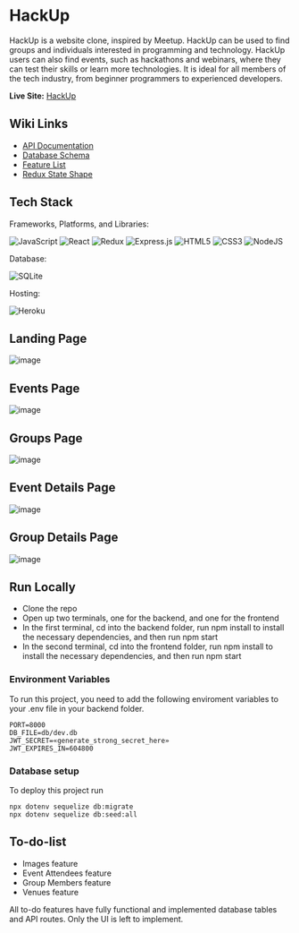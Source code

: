 # HackUp

HackUp is a website clone, inspired by Meetup. HackUp can be used to find groups and individuals interested in programming and technology. HackUp users can also find events, such as hackathons and webinars, where they can test their skills or learn more technologies. It is ideal for all members of the tech industry, from beginner programmers to experienced developers.

**Live Site:** [HackUp](https://api-meetup-clone.herokuapp.com/)

## Wiki Links
- [API Documentation](https://github.com/AZensky/meetup-clone/wiki/API-Documentation)
- [Database Schema](https://github.com/AZensky/meetup-clone/wiki/Database-Schema)
- [Feature List](https://github.com/AZensky/meetup-clone/wiki/Feature-List)
- [Redux State Shape](https://github.com/AZensky/meetup-clone/wiki/Redux-State-Shape)

## Tech Stack

Frameworks, Platforms, and Libraries:

![JavaScript](https://img.shields.io/badge/javascript-%23323330.svg?style=for-the-badge&logo=javascript&logoColor=%23F7DF1E) ![React](https://img.shields.io/badge/react-%2320232a.svg?style=for-the-badge&logo=react&logoColor=%2361DAFB) ![Redux](https://img.shields.io/badge/redux-%23593d88.svg?style=for-the-badge&logo=redux&logoColor=white) ![Express.js](https://img.shields.io/badge/express.js-%23404d59.svg?style=for-the-badge&logo=express&logoColor=%2361DAFB) ![HTML5](https://img.shields.io/badge/html5-%23E34F26.svg?style=for-the-badge&logo=html5&logoColor=white) ![CSS3](https://img.shields.io/badge/css3-%231572B6.svg?style=for-the-badge&logo=css3&logoColor=white) ![NodeJS](https://img.shields.io/badge/node.js-6DA55F?style=for-the-badge&logo=node.js&logoColor=white)

Database: 

![SQLite](https://img.shields.io/badge/sqlite-%2307405e.svg?style=for-the-badge&logo=sqlite&logoColor=white)

Hosting:

![Heroku](https://img.shields.io/badge/heroku-%23430098.svg?style=for-the-badge&logo=heroku&logoColor=white)

## Landing Page

![image](https://user-images.githubusercontent.com/95510710/181406991-7a1af07d-2631-4f29-9faa-a0d6682aac6b.png)

## Events Page

![image](https://user-images.githubusercontent.com/95510710/181407609-ff84eccb-3023-415f-be36-b1e058dc8150.png)

## Groups Page

![image](https://user-images.githubusercontent.com/95510710/181407667-98a9bc50-5631-49f3-a7d1-cf198d7881ed.png)

## Event Details Page

![image](https://user-images.githubusercontent.com/95510710/181407786-a514f6ab-8109-4e0b-ada5-c525e4600d3e.png)

## Group Details Page

![image](https://user-images.githubusercontent.com/95510710/181407890-afc09d79-46f4-480c-be8c-6671b76ee827.png)

## Run Locally

- Clone the repo
- Open up two terminals, one for the backend, and one for the frontend
- In the first terminal, cd into the backend folder, run npm install to install the necessary dependencies, and then run npm start
- In the second terminal, cd into the frontend folder, run npm install to install the necessary dependencies, and then run npm start

### Environment Variables

To run this project, you need to add the following enviroment variables to your .env file in your backend folder.

```
PORT=8000
DB_FILE=db/dev.db
JWT_SECRET=«generate_strong_secret_here»
JWT_EXPIRES_IN=604800
```

### Database setup

To deploy this project run

```
npx dotenv sequelize db:migrate
npx dotenv sequelize db:seed:all
```

## To-do-list

- Images feature
- Event Attendees feature
- Group Members feature
- Venues feature

All to-do features have fully functional and implemented database tables and API routes. Only the UI is left to implement.

